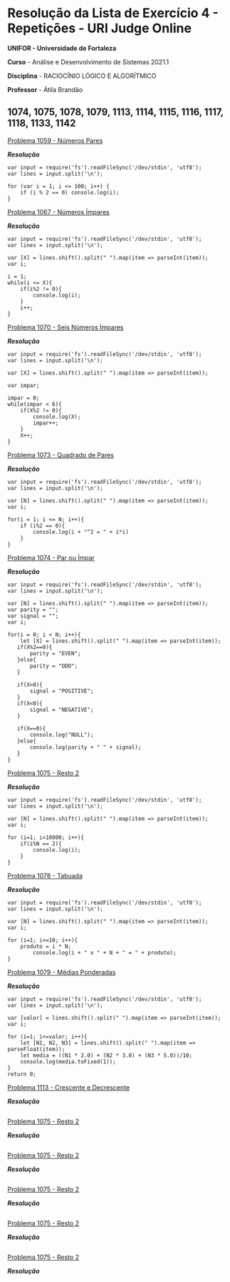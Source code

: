 # Resolução da Lista de Exercício 4 - Repetições - URI Judge Online

**UNIFOR - Universidade de Fortaleza**

**Curso** - Análise e Desenvolvimento de Sistemas 2021.1

**Disciplina** - RACIOCÍNIO LÓGICO E ALGORÍTMICO

**Professor** - Átila Brandão

1074, 1075, 1078, 1079, 1113, 1114, 1115, 1116, 1117, 1118, 1133, 1142
------------------------------------------------------------------------------------------

[Problema 1059 - Números Pares](https://www.urionlinejudge.com.br/judge/pt/problems/view/1059)

**_Resolução_**

```
var input = require('fs').readFileSync('/dev/stdin', 'utf8');
var lines = input.split('\n');

for (var i = 1; i <= 100; i++) {
    if (i % 2 == 0) console.log(i);
}
```

[Problema 1067 - Números Ímpares](https://www.urionlinejudge.com.br/judge/pt/problems/view/1067)

**_Resolução_**

```
var input = require('fs').readFileSync('/dev/stdin', 'utf8');
var lines = input.split('\n');

var [X] = lines.shift().split(" ").map(item => parseInt(item));
var i;

i = 1;
while(i <= X){
    if(i%2 != 0){
        console.log(i);
    }
    i++;
}
```

[Problema 1070 - Seis Números Ímpares](https://www.urionlinejudge.com.br/judge/pt/problems/view/1070)

**_Resolução_**

```
var input = require('fs').readFileSync('/dev/stdin', 'utf8');
var lines = input.split('\n');

var [X] = lines.shift().split(" ").map(item => parseInt(item));

var impar;

impar = 0;
while(impar < 6){
    if(X%2 != 0){
        console.log(X);
        impar++;
    }
    X++;
}
```

[Problema 1073 - Quadrado de Pares](https://www.urionlinejudge.com.br/judge/pt/problems/view/1073)

**_Resolução_**

```
var input = require('fs').readFileSync('/dev/stdin', 'utf8');
var lines = input.split('\n');

var [N] = lines.shift().split(" ").map(item => parseInt(item));
var i;

for(i = 1; i <= N; i++){
    if (i%2 == 0){
        console.log(i + "^2 = " + i*i)
    }
}
```

[Problema 1074 - Par ou Ímpar](https://www.urionlinejudge.com.br/judge/pt/problems/view/1074)

**_Resolução_**

```
var input = require('fs').readFileSync('/dev/stdin', 'utf8');
var lines = input.split('\n');

var [N] = lines.shift().split(" ").map(item => parseInt(item));
var parity = "";
var signal = "";
var i;

for(i = 0; i < N; i++){
    let [X] = lines.shift().split(" ").map(item => parseInt(item));
   if(X%2==0){
       parity = "EVEN";
   }else{
       parity = "ODD";
   }

   if(X>0){
       signal = "POSITIVE";
   }
   if(X<0){
       signal = "NEGATIVE";
   }

   if(X==0){
       console.log("NULL");
   }else{
       console.log(parity + " " + signal);
   }
}
```

[Problema 1075 - Resto 2](https://www.urionlinejudge.com.br/judge/pt/problems/view/1075)

**_Resolução_**

```
var input = require('fs').readFileSync('/dev/stdin', 'utf8');
var lines = input.split('\n');

var [N] = lines.shift().split(" ").map(item => parseInt(item));
var i;

for (i=1; i<10000; i++){
    if(i%N == 2){
        console.log(i);
    }
}
```

[Problema 1078 - Tabuada](https://www.urionlinejudge.com.br/judge/pt/problems/view/1078)

**_Resolução_**

```
var input = require('fs').readFileSync('/dev/stdin', 'utf8');
var lines = input.split('\n');

var [N] = lines.shift().split(" ").map(item => parseInt(item));
var i;

for (i=1; i<=10; i++){
    produto = i * N;
        console.log(i + " x " + N + " = " + produto);
}
```

[Problema 1079 - Médias Ponderadas](https://www.urionlinejudge.com.br/judge/pt/problems/view/1079)

**_Resolução_**

```
var input = require('fs').readFileSync('/dev/stdin', 'utf8');
var lines = input.split('\n');

var [valor] = lines.shift().split(" ").map(item => parseInt(item));
var i;

for (i=1; i<=valor; i++){
    let [N1, N2, N3] = lines.shift().split(" ").map(item => parseFloat(item));
    let media = ((N1 * 2.0) + (N2 * 3.0) + (N3 * 5.0))/10;
    console.log(media.toFixed(1));    
}
return 0;
```

[Problema 1113 - Crescente e Decrescente](https://www.urionlinejudge.com.br/judge/pt/problems/view/1113)

**_Resolução_**

```
```

[Problema 1075 - Resto 2](https://www.urionlinejudge.com.br/judge/pt/problems/view/1075)

**_Resolução_**

```
```

[Problema 1075 - Resto 2](https://www.urionlinejudge.com.br/judge/pt/problems/view/1075)

**_Resolução_**

```
```

[Problema 1075 - Resto 2](https://www.urionlinejudge.com.br/judge/pt/problems/view/1075)

**_Resolução_**

```
```

[Problema 1075 - Resto 2](https://www.urionlinejudge.com.br/judge/pt/problems/view/1075)

**_Resolução_**

```
```

[Problema 1075 - Resto 2](https://www.urionlinejudge.com.br/judge/pt/problems/view/1075)

**_Resolução_**

```
```
